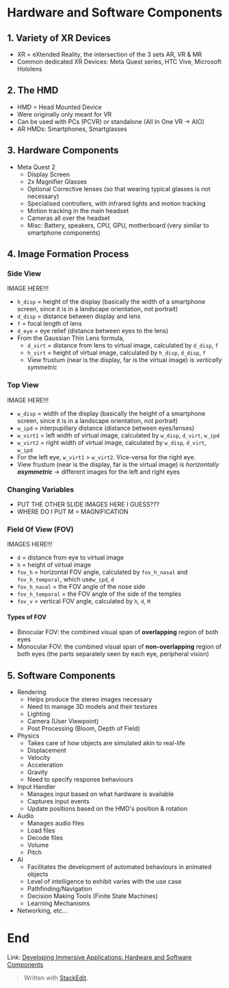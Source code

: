 
# Hardware and Software Components
## 1. Variety of XR Devices
- XR = eXtended Reality, the intersection of the 3 sets AR, VR & MR
- Common dedicated XR Devices: Meta Quest series, HTC Vive, Microsoft Hololens

## 2. The HMD
- HMD = Head Mounted Device
- Were originally only meant for VR
- Can be used with PCs (PCVR) or standalone (All In One VR -> AIO)
- AR HMDs: Smartphones, Smartglasses

## 3. Hardware Components
- Meta Quest 2
	- Display Screen
	- 2x Magnifier Glasses
	- Optional Corrective lenses (so that wearing typical glasses is not necessary)
	- Specialised controllers, with infrared lights and motion tracking
	- Motion tracking in the main headset
	- Cameras all over the headset
	- Misc: Battery, speakers, CPU, GPU, motherboard (very similar to smartphone components)

## 4. Image Formation Process
### Side View
IMAGE HERE!!!
- `h_disp` = height of the display (basically the width of a smartphone screen, since it is in a landscape orientation, not portrait)
- `d_disp` = distance between display and lens
- `f` = focal length of lens
- `d_eye` = eye relief (distance between eyes to the lens)
- From the Gaussian Thin Lens formula, 
	- `d_virt` = distance from lens to virtual image, calculated by `d_disp`, `f`
	- `h_virt` = height of virtual image, calculated by `h_disp`, `d_disp`, `f`
	- View frustum (near is the display, far is the virtual image) is _vertically symmetric_

### Top View
IMAGE HERE!!!
- `w_disp` = width of the display (basically the height of a smartphone screen, since it is in a landscape orientation, not portrait)
- `w_ipd` = interpupillary distance (distance between eyes/lenses)
- `w_virt1` = left width of virtual image, calculated by `w_disp`, `d_virt`, `w_ipd`
- `w_virt2` = right width of virtual image, calculated by `w_disp`, `d_virt`, `w_ipd`
- For the left eye, `w_virt1` > `w_virt2`. Vice-versa for the right eye.
- View frustum (near is the display, far is the virtual image) is _horizontally **asymmetric**_ -> different images for the left and right eyes

### Changing Variables
- PUT THE OTHER SLIDE IMAGES HERE I GUESS???
- WHERE DO I PUT M = MAGNIFICATION

### Field Of View (FOV)
IMAGES HERE!!!
- `d` = distance from eye to virtual image
- `h` = height of virtual image
- `fov_h` = horizontal FOV angle, calculated by `fov_h_nasal` and `fov_h_temporal`, which use`w_ipd`, `d`
- `fov_h_nasal` = the FOV angle of the nose side
- `fov_h_temporal` = the FOV angle of the side of the temples
- `fov_v` = vertical FOV angle, calculated by `h`, `d`, `M`

#### Types of FOV
- Binocular FOV: the combined visual span of **overlapping** region of both eyes
- Monocular FOV: the combined visual span of **non-overlapping** region of both eyes (the parts separately seen by each eye, peripheral vision)

## 5. Software Components
- Rendering
	- Helps produce the stereo images necessary
	- Need to manage 3D models and their textures
	- Lighting
	- Camera (User Viewpoint)
	- Post Processing (Bloom, Depth of Field)
- Physics
	- Takes care of how objects are simulated akin to real-life
	- Displacement
	- Velocity
	- Acceleration
	- Gravity
	- Need to specify response behaviours
- Input Handler
	- Manages input based on what hardware is available
	- Captures input events
	- Update positions based on the HMD's position & rotation
- Audio
	- Manages audio files
	- Load files
	- Decode files
	- Volume
	- Pitch
- AI
	- Facilitates the development of automated behaviours in animated objects
	- Level of intelligence to exhibit varies with the use case
	- Pathfinding/Navigation
	- Decision Making Tools (Finite State Machines)
	- Learning Mechanisms
- Networking, etc...

# End

Link: [Developing Immersive Applications: Hardware and Software Components](https://www.youtube.com/watch?v=OKD4jrnn4WE)

> Written with [StackEdit](https://stackedit.io/).
